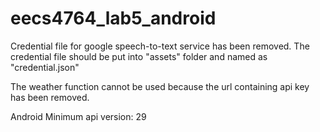 # eecs4764_lab5_android
Credential file for google speech-to-text service has been removed.
The credential file should be put into "assets" folder and named as "credential.json"

The weather function cannot be used because the url containing api key has been removed.

Android Minimum api version: 29
